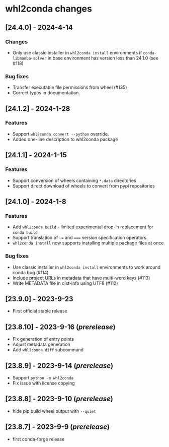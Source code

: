 # whl2conda changes

## [24.4.0] - 2024-4-14
### Changes
* Only use classic installer in `whl2conda install` environments if 
    `conda-libmamba-solver` in base environment has version less than 24.1.0 (see #118)

### Bug fixes
* Transfer executable file permissions from wheel (#135)
* Correct typos in documentation.

## [24.1.2] - 2024-1-28

### Features
* Support `whl2conda convert --python` override.
* Added one-line description to whl2conda package

## [24.1.1] - 2024-1-15

### Features
* Support conversion of wheels containing `*.data` directories
* Support direct download of wheels to convert from pypi repositories

## [24.1.0] - 2024-1-8

### Features
* Add `whl2conda build` - limited experimental drop-in replacement for `conda build`
* Support translation of `~=` and `===` version specification operators.
* `whl2conda install` now supports installing multiple package files at once

### Bug fixes
* Use classic installer in `whl2conda install` environments to work around conda bug (#114)
* Include project URLs in metadata that have multi-word keys (#113)
* Write METADATA file in dist-info using UTF8 (#112)

## [23.9.0] - 2023-9-23

* First official stable release

## [23.8.10] - 2023-9-16 (*prerelease*)

* Fix generation of entry points
* Adjust metadata generation
* Add `whl2conda diff` subcommand

## [23.8.9] - 2023-9-14 (*prerelease*)

* Support `python -m whl2conda`
* Fix issue with license copying

## [23.8.8] - 2023-9-10 (*prerelease*)

* hide pip build wheel output with `--quiet`

## [23.8.7] - 2023-9-9 (*prerelease*)

* first conda-forge release

